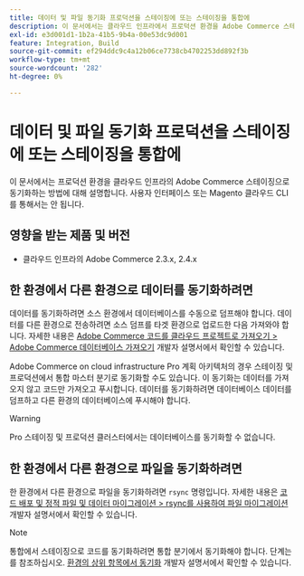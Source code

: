 ```yaml
---
title: 데이터 및 파일 동기화 프로덕션을 스테이징에 또는 스테이징을 통합에
description: 이 문서에서는 클라우드 인프라에서 프로덕션 환경을 Adobe Commerce 스테이징으로 동기화하는 방법에 대해 설명합니다. 이는 불가능합니다.
exl-id: e3d001d1-1b2a-41b5-9b4a-00e53dc9d001
feature: Integration, Build
source-git-commit: ef294ddc9c4a12b06ce7738cb4702253dd892f3b
workflow-type: tm+mt
source-wordcount: '282'
ht-degree: 0%

---
```


# 데이터 및 파일 동기화 프로덕션을 스테이징에 또는 스테이징을 통합에

이 문서에서는 프로덕션 환경을 클라우드 인프라의 Adobe Commerce 스테이징으로 동기화하는 방법에 대해 설명합니다. 사용자 인터페이스 또는 Magento 클라우드 CLI를 통해서는 안 됩니다.

## 영향을 받는 제품 및 버전

* 클라우드 인프라의 Adobe Commerce 2.3.x, 2.4.x

## 한 환경에서 다른 환경으로 데이터를 동기화하려면

데이터를 동기화하려면 소스 환경에서 데이터베이스를 수동으로 덤프해야 합니다. 데이터를 다른 환경으로 전송하려면 소스 덤프를 타겟 환경으로 업로드한 다음 가져와야 합니다. 자세한 내용은 [Adobe Commerce 코드를 클라우드 프로젝트로 가져오기 > Adobe Commerce 데이터베이스 가져오기](https://devdocs.magento.com/cloud/setup/first-time-setup-import-import.html) 개발자 설명서에서 확인할 수 있습니다.

Adobe Commerce on cloud infrastructure Pro 계획 아키텍처의 경우 스테이징 및 프로덕션에서 통합 마스터 분기로 동기화할 수도 있습니다. 이 동기화는 데이터를 가져오지 않고 코드만 가져오고 푸시합니다. 데이터를 동기화하려면 데이터베이스 데이터를 덤프하고 다른 환경의 데이터베이스에 푸시해야 합니다.

>[!WARNING]
>
>Pro 스테이징 및 프로덕션 클러스터에서는 데이터베이스를 동기화할 수 없습니다.

## 한 환경에서 다른 환경으로 파일을 동기화하려면

한 환경에서 다른 환경으로 파일을 동기화하려면 `rsync` 명령입니다. 자세한 내용은 [코드 배포 및 정적 파일 및 데이터 마이그레이션 > rsync를 사용하여 파일 마이그레이션](https://devdocs.magento.com/cloud/live/stage-prod-migrate.html#migrate-files-using-rsync) 개발자 설명서에서 확인할 수 있습니다.

>[!NOTE]
>
>통합에서 스테이징으로 코드를 동기화하려면 통합 분기에서 동기화해야 합니다. 단계는 를 참조하십시오. [환경의 상위 항목에서 동기화](/docs/commerce-cloud-service/user-guide/project/console-branches.html#sync-an-environment) 개발자 설명서에서 확인할 수 있습니다.
